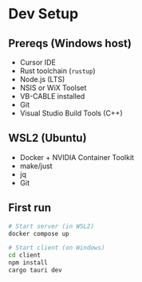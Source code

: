 # Dev Setup

## Prereqs (Windows host)
- Cursor IDE
- Rust toolchain (`rustup`)
- Node.js (LTS)
- NSIS or WiX Toolset
- VB-CABLE installed
- Git
- Visual Studio Build Tools (C++)

## WSL2 (Ubuntu)
- Docker + NVIDIA Container Toolkit
- make/just
- jq
- Git

## First run
```bash
# Start server (in WSL2)
docker compose up

# Start client (on Windows)
cd client
npm install
cargo tauri dev

